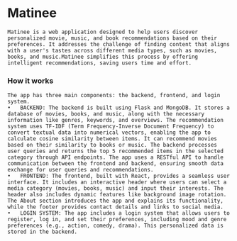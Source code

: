 # Matinee
    Matinee is a web application designed to help users discover personalized movie, music, and book recommendations based on their preferences. It addresses the challenge of finding content that aligns with a user's tastes across different media types, such as movies, books, and music.Matinee simplifies this process by offering intelligent recommendations, saving users time and effort.  
### How it works 
    The app has three main components: the backend, frontend, and login system.  
    •	BACKEND: The backend is built using Flask and MongoDB. It stores a database of movies, books, and music, along with the necessary information like genres, keywords, and overviews. The recommendation system uses TF-IDF (Term Frequency-Inverse Document Frequency) to convert textual data into numerical vectors, enabling the app to calculate cosine similarity between items. It can recommend movies based on their similarity to books or music. The backend processes user queries and returns the top 5 recommended items in the selected category through API endpoints. The app uses a RESTful API to handle communication between the frontend and backend, ensuring smooth data exchange for user queries and recommendations. 
    •	FRONTEND: The frontend, built with React, provides a seamless user interface. It includes an interactive header where users can select a media category (movies, books, music) and input their interests. The header also includes dynamic features like background image rotation. The About section introduces the app and explains its functionality, while the footer provides contact details and links to social media. 
    •	LOGIN SYSTEM: The app includes a login system that allows users to register, log in, and set their preferences, including mood and genre preferences (e.g., action, comedy, drama). This personalized data is stored in the backend.

